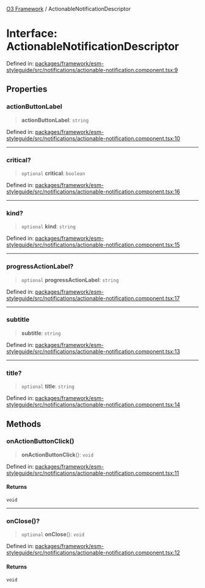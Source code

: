 [O3 Framework](../API.md) / ActionableNotificationDescriptor

# Interface: ActionableNotificationDescriptor

Defined in: [packages/framework/esm-styleguide/src/notifications/actionable-notification.component.tsx:9](https://github.com/habeshabro/openmrs-esm-core/blob/main/packages/framework/esm-styleguide/src/notifications/actionable-notification.component.tsx#L9)

## Properties

### actionButtonLabel

> **actionButtonLabel**: `string`

Defined in: [packages/framework/esm-styleguide/src/notifications/actionable-notification.component.tsx:10](https://github.com/habeshabro/openmrs-esm-core/blob/main/packages/framework/esm-styleguide/src/notifications/actionable-notification.component.tsx#L10)

***

### critical?

> `optional` **critical**: `boolean`

Defined in: [packages/framework/esm-styleguide/src/notifications/actionable-notification.component.tsx:16](https://github.com/habeshabro/openmrs-esm-core/blob/main/packages/framework/esm-styleguide/src/notifications/actionable-notification.component.tsx#L16)

***

### kind?

> `optional` **kind**: `string`

Defined in: [packages/framework/esm-styleguide/src/notifications/actionable-notification.component.tsx:15](https://github.com/habeshabro/openmrs-esm-core/blob/main/packages/framework/esm-styleguide/src/notifications/actionable-notification.component.tsx#L15)

***

### progressActionLabel?

> `optional` **progressActionLabel**: `string`

Defined in: [packages/framework/esm-styleguide/src/notifications/actionable-notification.component.tsx:17](https://github.com/habeshabro/openmrs-esm-core/blob/main/packages/framework/esm-styleguide/src/notifications/actionable-notification.component.tsx#L17)

***

### subtitle

> **subtitle**: `string`

Defined in: [packages/framework/esm-styleguide/src/notifications/actionable-notification.component.tsx:13](https://github.com/habeshabro/openmrs-esm-core/blob/main/packages/framework/esm-styleguide/src/notifications/actionable-notification.component.tsx#L13)

***

### title?

> `optional` **title**: `string`

Defined in: [packages/framework/esm-styleguide/src/notifications/actionable-notification.component.tsx:14](https://github.com/habeshabro/openmrs-esm-core/blob/main/packages/framework/esm-styleguide/src/notifications/actionable-notification.component.tsx#L14)

## Methods

### onActionButtonClick()

> **onActionButtonClick**(): `void`

Defined in: [packages/framework/esm-styleguide/src/notifications/actionable-notification.component.tsx:11](https://github.com/habeshabro/openmrs-esm-core/blob/main/packages/framework/esm-styleguide/src/notifications/actionable-notification.component.tsx#L11)

#### Returns

`void`

***

### onClose()?

> `optional` **onClose**(): `void`

Defined in: [packages/framework/esm-styleguide/src/notifications/actionable-notification.component.tsx:12](https://github.com/habeshabro/openmrs-esm-core/blob/main/packages/framework/esm-styleguide/src/notifications/actionable-notification.component.tsx#L12)

#### Returns

`void`
